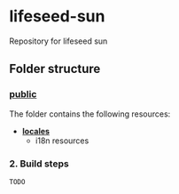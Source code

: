 # lifeseed-sun

Repository for lifeseed sun

## Folder structure

### [public](public/)

The folder contains the following resources:

- **[locales](public/locales)**
  - i18n resources

### 2. Build steps

``TODO``
